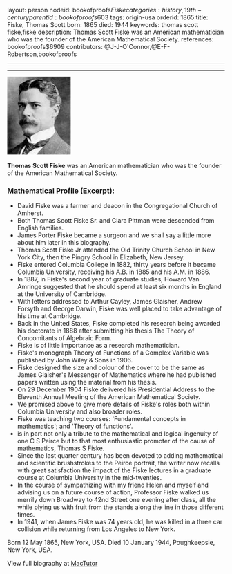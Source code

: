 layout: person
nodeid: bookofproofs$Fiske
categories: history,19th-century
parentid: bookofproofs$603
tags: origin-usa
orderid: 1865
title: Fiske, Thomas Scott
born: 1865
died: 1944
keywords: thomas scott fiske,fiske
description: Thomas Scott Fiske was an American mathematician who was the founder of the American Mathematical Society.
references: bookofproofs$6909
contributors: @J-J-O'Connor,@E-F-Robertson,bookofproofs

---



---

![Fiske.jpg](https://github.com/bookofproofs/bookofproofs.github.io/blob/main/_sources/_assets/images/portraits/Fiske.jpg?raw=true)

**Thomas Scott Fiske**  was an American mathematician who was the founder of the American Mathematical Society.

### Mathematical Profile (Excerpt):
* David Fiske was a farmer and deacon in the Congregational Church of Amherst.
* Both Thomas Scott Fiske Sr. and Clara Pittman were descended from English families.
* James Porter Fiske became a surgeon and we shall say a little more about him later in this biography.
* Thomas Scott Fiske Jr attended the Old Trinity Church School in New York City, then the Pingry School in Elizabeth, New Jersey.
* Fiske entered Columbia College in 1882, thirty years before it became Columbia University, receiving his A.B. in 1885 and his A.M. in 1886.
* In 1887, in Fiske's second year of graduate studies, Howard Van Amringe suggested that he should spend at least six months in England at the University of Cambridge.
* With letters addressed to Arthur Cayley, James Glaisher, Andrew Forsyth and George Darwin, Fiske was well placed to take advantage of his time at Cambridge.
* Back in the United States, Fiske completed his research being awarded his doctorate in 1888 after submitting his thesis The Theory of Concomitants of Algebraic Form.
* Fiske is of little importance as a research mathematician.
* Fiske's monograph Theory of Functions of a Complex Variable was published by John Wiley & Sons in 1906.
* Fiske designed the size and colour of the cover to be the same as James Glaisher's Messenger of Mathematics where he had published papers written using the material from his thesis.
* On 29 December 1904 Fiske delivered his Presidential Address to the Eleventh Annual Meeting of the American Mathematical Society.
* We promised above to give more details of Fiske's roles both within Columbia University and also broader roles.
* Fiske was teaching two courses: 'Fundamental concepts in mathematics'; and 'Theory of functions'.
* is in part not only a tribute to the mathematical and logical ingenuity of one C S Peirce but to that most enthusiastic promoter of the cause of mathematics, Thomas S Fiske.
* Since the last quarter century has been devoted to adding mathematical and scientific brushstrokes to the Peirce portrait, the writer now recalls with great satisfaction the impact of the Fiske lectures in a graduate course at Columbia University in the mid-twenties.
* In the course of sympathizing with my friend Helen and myself and advising us on a future course of action, Professor Fiske walked us merrily down Broadway to 42nd   Street one evening after class, all the while plying us with fruit from the stands along the line in those different times.
* In 1941, when James Fiske was 74 years old, he was killed in a three car collision while returning from Los Angeles to New York.

Born 12 May 1865, New York, USA. Died 10 January 1944, Poughkeepsie, New York, USA.

View full biography at [MacTutor](https://mathshistory.st-andrews.ac.uk/Biographies/Fiske/)
